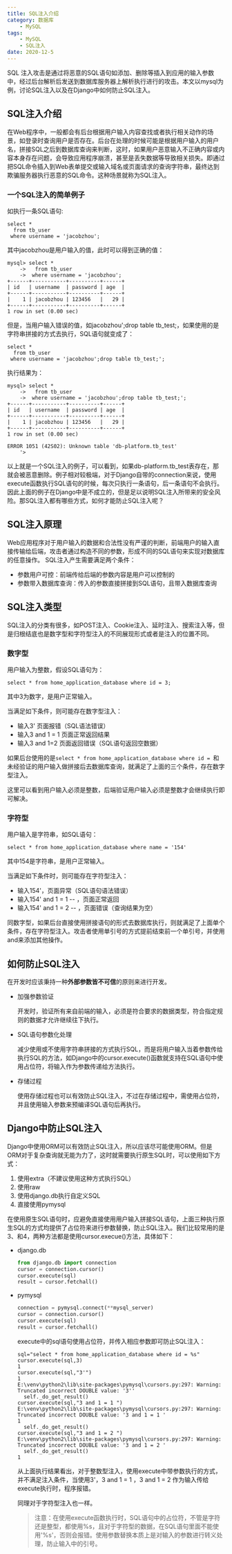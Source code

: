 ```yaml
---
title: SQL注入介绍
category: 数据库
	- MySQL
tags:
	- MySQL
	- SQL注入
date: 2020-12-5
---
```


SQL 注入攻击是通过将恶意的SQL语句如添加、删除等插入到应用的输入参数中，经过后台解析后发送到数据库服务器上解析执行进行的攻击。本文以mysql为例，讨论SQL注入以及在Django中如何防止SQL注入。

<!--more-->

## SQL注入介绍

在Web程序中，一般都会有后台根据用户输入内容查找或者执行相关动作的场景，如登录时查询用户是否存在。后台在处理的时候可能是根据用户输入的用户名，拼接SQL之后到数据库查询来判断，这时，如果用户恶意输入不正确内容或内容本身存在问题，会导致应用程序崩溃，甚至是丢失数据等导致相关损失。即通过把SQL命令插入到Web表单提交或输入域名或页面请求的查询字符串，最终达到欺骗服务器执行恶意的SQL命令。这种场景就称为SQL注入。

### 一个SQL注入的简单例子

如执行一条SQL语句:

```mysql
select * 
  from tb_user 
 where username = 'jacobzhou';
```

其中jacobzhou是用户输入的值，此时可以得到正确的值：

```mysql
mysql> select * 
    ->   from tb_user 
    ->  where username = 'jacobzhou';
+------+-----------+----------+------+
| id   | username  | password | age  |
+------+-----------+----------+------+
|    1 | jacobzhou | 123456   |   29 |
+------+-----------+----------+------+
1 row in set (0.00 sec)
```

但是，当用户输入错误的值，如jacobzhou';drop table  tb_test;，如果使用的是字符串拼接的方式去执行，SQL语句就变成了：

```mysql
select * 
  from tb_user 
 where username = 'jacobzhou';drop table tb_test;';
```

执行结果为：

```mysql
mysql> select * 
    ->   from tb_user 
    ->  where username = 'jacobzhou';drop table tb_test;';
+------+-----------+----------+------+
| id   | username  | password | age  |
+------+-----------+----------+------+
|    1 | jacobzhou | 123456   |   29 |
+------+-----------+----------+------+
1 row in set (0.00 sec)

ERROR 1051 (42S02): Unknown table 'db-platform.tb_test'
    '> 
```

以上就是一个SQL注入的例子，可以看到，如果db-platform.tb_test表存在，那就会被恶意删除。例子相对较极端，对于Django自带的connection来说，使用execute函数执行SQL语句的时候，每次只执行一条语句，后一条语句不会执行。因此上面的例子在Django中是不成立的，但是足以说明SQL注入所带来的安全风险。那SQL注入都有哪些方式，如何才能防止SQL注入呢？

## SQL注入原理

Web应用程序对于用户输入的数据和合法性没有严谨的判断，前端用户的输入直接传输给后端，攻击者通过构造不同的参数，形成不同的SQL语句来实现对数据库的任意操作。
SQL注入产生需要满足两个条件：

- 参数用户可控：前端传给后端的参数内容是用户可以控制的
- 参数带入数据库查询：传入的参数直接拼接到SQL语句，且带入数据库查询

## SQL注入类型

SQL注入的分类有很多，如POST注入、Cookie注入、延时注入、搜索注入等，但是归根结底也是数字型和字符型注入的不同展现形式或者是注入的位置不同。

### 数字型

用户输入为整数，假设SQL语句为：

```mysql
select * from home_application_database where id = 3; 
```

其中3为数字，是用户正常输入。

当满足如下条件，则可能存在数字型注入：

- 输入3' 页面报错（SQL语法错误）
- 输入3 and 1 = 1 页面正常返回结果
- 输入3 and 1=2 页面返回错误（SQL语句返回空数据）

如果后台使用的是`select * from home_application_database where id = `和未经验证的用户输入做拼接后去数据库查询，就满足了上面的三个条件，存在数字型注入。

这里可以看到用户输入必须是整数，后端验证用户输入必须是整数才会继续执行即可解决。

### 字符型

用户输入是字符串，如SQL语句：

```
select * from home_application_database where name = '154'
```

其中154是字符串，是用户正常输入。

当满足如下条件时，则可能存在字符型注入：

- 输入154'，页面异常（SQL语句语法错误）
- 输入154' and 1 = 1 -- ，页面正常返回
- 输入154' and 1 = 2 -- ，页面错误（查询结果为空）

同数字型，如果后台直接使用拼接语句的形式去数据库执行，则就满足了上面单个条件，存在字符型注入。攻击者使用单引号的方式提前结束前一个单引号，并使用and来添加其他操作。

## 如何防止SQL注入

在开发时应该秉持一种**外部参数皆不可信**的原则来进行开发。

- 加强参数验证

  开发时，验证所有来自前端的输入，必须是符合要求的数据类型，符合指定规则的数据才允许继续往下执行。

- SQL语句参数化处理

  减少使用或不使用字符串拼接的方式执行SQL，而是将用户输入当着参数传给执行SQL的方法，如Django中的cursor.execute()函数就支持在SQL语句中使用占位符，将输入作为参数传递给方法执行。

- 存储过程

  使用存储过程也可以有效防止SQL注入，不过在存储过程中，需使用占位符，并且使用输入参数来预编译SQL语句后再执行。

## Django中防止SQL注入

Django中使用ORM可以有效防止SQL注入，所以应该尽可能使用ORM。但是ORM对于复杂查询就无能为力了，这时就需要执行原生SQL时，可以使用如下方式：

1. 使用extra（不建议使用这种方式执行SQL）
2. 使用raw
3. 使用django.db执行自定义SQL
4. 直接使用pymysql

在使用原生SQL语句时，应避免直接使用用户输入拼接SQL语句，上面三种执行原生SQL的方式均提供了占位符来进行参数替换，防止SQL注入。我们比较常用的是3、和4，两种方法都是使用cursor.execue()方法，具体如下：

- django.db

  ```python
  from django.db import connection
  cursor = connection.cursor()
  cursor.execute(sql)
  result = cursor.fetchall()
  ```

- pymysql

  ```python
  connection = pymysql.connect(**mysql_server)
  cursor = connection.cursor()
  cursor.execute(sql)
  result = cursor.fetchall()
  ```

  execute中的sql语句使用占位符，并传入相应参数即可防止SQL注入：

  ```
  sql="select * from home_application_database where id = %s" 
  cursor.execute(sql,3)
  1
  cursor.execute(sql,"3'")
  1
  E:\venv\python2\lib\site-packages\pymysql\cursors.py:297: Warning: Truncated incorrect DOUBLE value: '3''
    self._do_get_result()
  cursor.execute(sql,"3 and 1 = 1 ")
  E:\venv\python2\lib\site-packages\pymysql\cursors.py:297: Warning: Truncated incorrect DOUBLE value: '3 and 1 = 1 '
  1
    self._do_get_result()
  cursor.execute(sql,"3 and 1 = 2 ")
  E:\venv\python2\lib\site-packages\pymysql\cursors.py:297: Warning: Truncated incorrect DOUBLE value: '3 and 1 = 2 '
    self._do_get_result()
  1
  ```

  从上面执行结果看出，对于整数型注入，使用execute中带参数执行的方式，并不满足注入条件，当使用3'，3 and 1 = 1 ，3 and 1 = 2 作为输入传给execute执行时，程序报错。

  同理对于字符型注入也一样。

  > 注意：在使用execute函数执行时，SQL语句中的占位符，不管是字符还是整型，都使用%s，且对于字符型的数据，在SQL语句里面不能使用'%s'，否则会报错。使用参数替换本质上是对输入的参数进行转义处理，防止输入中的引号。

